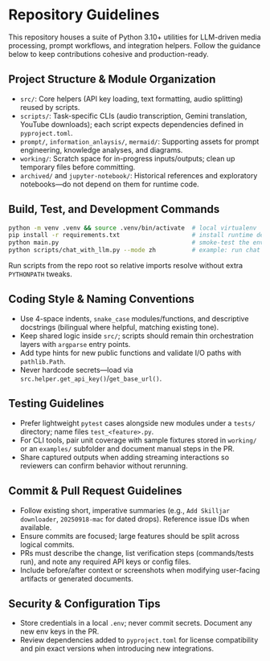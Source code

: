# Repository Guidelines

This repository houses a suite of Python 3.10+ utilities for LLM-driven media processing, prompt workflows, and integration helpers. Follow the guidance below to keep contributions cohesive and production-ready.

## Project Structure & Module Organization
- `src/`: Core helpers (API key loading, text formatting, audio splitting) reused by scripts.
- `scripts/`: Task-specific CLIs (audio transcription, Gemini translation, YouTube downloads); each script expects dependencies defined in `pyproject.toml`.
- `prompt/`, `information_anlaysis/`, `mermaid/`: Supporting assets for prompt engineering, knowledge analyses, and diagrams.
- `working/`: Scratch space for in-progress inputs/outputs; clean up temporary files before committing.
- `archived/` and `jupyter-notebook/`: Historical references and exploratory notebooks—do not depend on them for runtime code.

## Build, Test, and Development Commands
```bash
python -m venv .venv && source .venv/bin/activate  # local virtualenv
pip install -r requirements.txt                    # install runtime deps (use `uv sync` if you prefer uv)
python main.py                                     # smoke-test the environment
python scripts/chat_with_llm.py --mode zh          # example: run chat pipeline using working/input.md
```
Run scripts from the repo root so relative imports resolve without extra `PYTHONPATH` tweaks.

## Coding Style & Naming Conventions
- Use 4-space indents, `snake_case` modules/functions, and descriptive docstrings (bilingual where helpful, matching existing tone).
- Keep shared logic inside `src/`; scripts should remain thin orchestration layers with `argparse` entry points.
- Add type hints for new public functions and validate I/O paths with `pathlib.Path`.
- Never hardcode secrets—load via `src.helper.get_api_key()`/`get_base_url()`.

## Testing Guidelines
- Prefer lightweight `pytest` cases alongside new modules under a `tests/` directory; name files `test_<feature>.py`.
- For CLI tools, pair unit coverage with sample fixtures stored in `working/` or an `examples/` subfolder and document manual steps in the PR.
- Share captured outputs when adding streaming interactions so reviewers can confirm behavior without rerunning.

## Commit & Pull Request Guidelines
- Follow existing short, imperative summaries (e.g., `Add Skilljar downloader`, `20250918-mac` for dated drops). Reference issue IDs when available.
- Ensure commits are focused; large features should be split across logical commits.
- PRs must describe the change, list verification steps (commands/tests run), and note any required API keys or config files.
- Include before/after context or screenshots when modifying user-facing artifacts or generated documents.

## Security & Configuration Tips
- Store credentials in a local `.env`; never commit secrets. Document any new env keys in the PR.
- Review dependencies added to `pyproject.toml` for license compatibility and pin exact versions when introducing new integrations.
